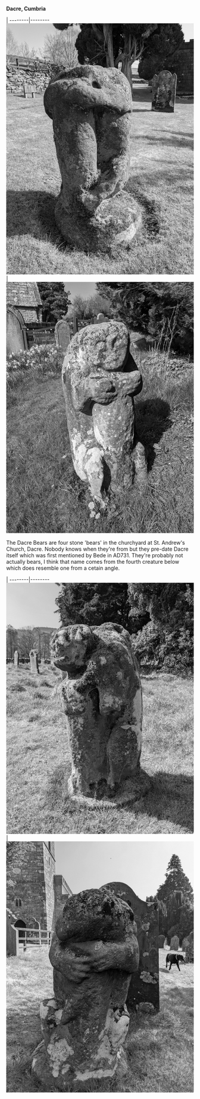 **Dacre, Cumbria**

 | 
 --------|--------
 ![dacre_bear_1](images/dacre_bear_1.jpg)|![dacre_bear_2](images/dacre_bear_2.jpg)

The Dacre Bears are four stone 'bears' in the churchyard at St. Andrew's Church, Dacre. Nobody knows when they're from but they pre-date Dacre itself which was first mentioned by Bede in AD731. They're probably not actually bears, I think that name comes from the fourth creature below which does resemble one from a cetain angle.

 | 
 --------|--------
 ![dacre_bear_3](images/dacre_bear_3.jpg)|![dacre_bear_4](images/dacre_bear_4.jpg)